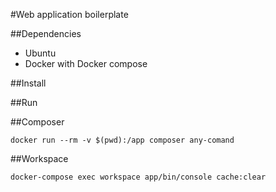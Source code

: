 #Web application boilerplate

##Dependencies

- Ubuntu
- Docker with Docker compose


##Install

##Run





##Composer

    docker run --rm -v $(pwd):/app composer any-comand


##Workspace

    docker-compose exec workspace app/bin/console cache:clear


